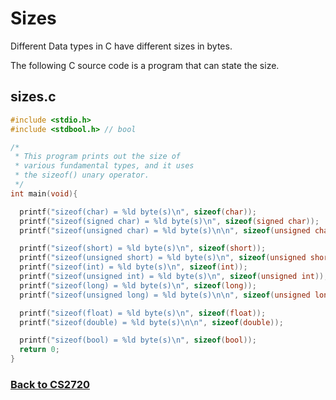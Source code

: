 # Sizes
Different Data types in C have different sizes in bytes.

The following C source code is a program that can state the size.

## sizes.c
```c
#include <stdio.h>
#include <stdbool.h> // bool

/*
 * This program prints out the size of
 * various fundamental types, and it uses
 * the sizeof() unary operator.
 */
int main(void){

  printf("sizeof(char) = %ld byte(s)\n", sizeof(char));
  printf("sizeof(signed char) = %ld byte(s)\n", sizeof(signed char));
  printf("sizeof(unsigned char) = %ld byte(s)\n\n", sizeof(unsigned char));

  printf("sizeof(short) = %ld byte(s)\n", sizeof(short));
  printf("sizeof(unsigned short) = %ld byte(s)\n", sizeof(unsigned short));
  printf("sizeof(int) = %ld byte(s)\n", sizeof(int));
  printf("sizeof(unsigned int) = %ld byte(s)\n", sizeof(unsigned int));
  printf("sizeof(long) = %ld byte(s)\n", sizeof(long));
  printf("sizeof(unsigned long) = %ld byte(s)\n\n", sizeof(unsigned long));

  printf("sizeof(float) = %ld byte(s)\n", sizeof(float));
  printf("sizeof(double) = %ld byte(s)\n\n", sizeof(double));

  printf("sizeof(bool) = %ld byte(s)\n", sizeof(bool));
  return 0;
}
```

### [Back to CS2720](https://coryborek.github.io/classes/cs1730/)